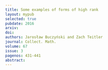 ```yaml
---
title: Some examples of forms of high rank
layout: mypub
selected: true
pubdate: 2016
arxiv:
doi:
authors: Jarosław Buczyński and Zach Teitler
journal: Collect. Math.
volume: 67
issue: 3
pagenos: 431-441
abstract:
---
```


